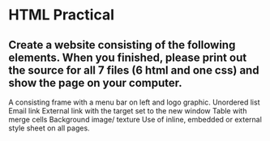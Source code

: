 # HTML Practical

## Create a website consisting of the following elements. When you finished, please print out the source for all 7 files (6 html and one css) and show the page on your computer.

A consisting
frame with a menu bar on left and logo graphic.
Unordered list
Email link
External link with the target set to the new window
Table with merge cells
Background image/ texture
Use of inline, embedded or external style sheet on all pages.
